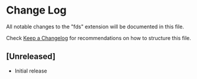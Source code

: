 # Change Log

All notable changes to the "fds" extension will be documented in this file.

Check [Keep a Changelog](http://keepachangelog.com/) for recommendations on how to structure this file.

## [Unreleased]

- Initial release